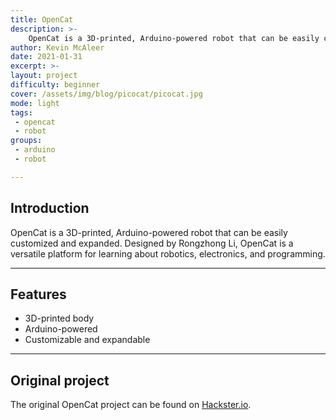 ```yaml
---
title: OpenCat
description: >-
    OpenCat is a 3D-printed, Arduino-powered robot that can be easily customized and expanded.
author: Kevin McAleer
date: 2021-01-31
excerpt: >-
layout: project
difficulty: beginner
cover: /assets/img/blog/picocat/picocat.jpg
mode: light
tags:
 - opencat
 - robot
groups:
 - arduino
 - robot

---
```


## Introduction

OpenCat is a 3D-printed, Arduino-powered robot that can be easily customized and expanded. Designed by Rongzhong Li, OpenCat is a versatile platform for learning about robotics, electronics, and programming.

---

## Features

- 3D-printed body
- Arduino-powered
- Customizable and expandable

---

## Original project

The original OpenCat project can be found on [Hackster.io](https://www.hackster.io/rongzhongli/opencat-845129).